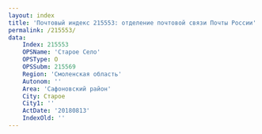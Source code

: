 ```yaml
---
layout: index
title: 'Почтовый индекс 215553: отделение почтовой связи Почты России'
permalink: /215553/
data:
    Index: 215553
    OPSName: 'Старое Село'
    OPSType: О
    OPSSubm: 215569
    Region: 'Смоленская область'
    Autonom: ''
    Area: 'Сафоновский район'
    City: Старое
    City1: ''
    ActDate: '20180813'
    IndexOld: ''
---
```

